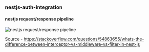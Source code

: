 ### nestjs-auth-integration

#### nestjs request/response pipeline
![nestjs request/response pipeline](https://i.sstatic.net/2lFhd.jpg)

Source - https://stackoverflow.com/questions/54863655/whats-the-difference-between-interceptor-vs-middleware-vs-filter-in-nest-js